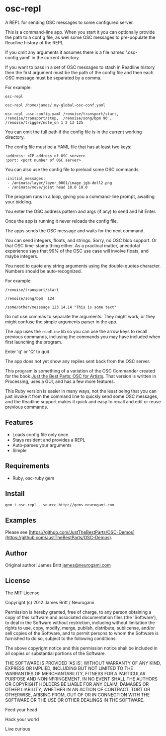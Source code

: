 osc-repl
=========

A REPL for sending OSC messages to some configured server.

This is a command-line app.  When you start it you can optionally provide the path to a config file, as well some OSC messages to pre-populate the Readline history of the REPL.


If you omit any arguments it assumes there is a file named '.osc-config.yaml' in the current directory.

If you want to pass in a set of OSC messages to stash in Readline history then the first argument must be the path of the config file and then each OSC message must be separated by a comma.

For example:


    osc-repl 

    osc-repl /home/james/.my-global-osc-conf.yaml

    osc-repl .osc-config.yaml /renoise/transport/start, /renoise/transport/stop,  /renoise/song/bpm 90 , /renoise/trigger/note_on 1 2 13 125


You can omit the full path if the config file is in the current working directory.


The config file must be a YAML file that has at least two keys:

    :address: <IP address of OSC server>
    :port: <port number of OSC server>


 You can also use the config file to preload some OSC commands:


    :initial_messages: 
     - /animata/layer/layer_0001/image jgb-doll2.png
     - /animata/move/joint head 10.0 10.0


The program runs in a loop, giving you a command-line prompt, awaiting your bidding.

You enter the OSC address pattern and args (if any) to send and hit Enter.

Once the app is running it never reloads the config file.

The apps sends the OSC message and waits for the next command.

You can send integers, floats, and strings. Sorry, no OSC blob support. Or that OSC time-stamp thing either. As a practical matter, anecdotal experience says that 99% of the OSC use case will involve floats, and maybe integers.

You need to quote any string arguments using the double-quotes character.  Numbers should be auto-recognized.

For example:


    /renoise/transport/start
    
    /renoise/song/bpm  124

    /some/other/messsage 123 14.14 "This is some text"

Do not use commas to separate the arguments.  They might work, or they might confuse the simple arguments parser in the app.

The app uses the `readline` lib so you can use the arrow keys to recall previous commands, inclusing the commands you may have included when first launching the program.

Enter 'q' or 'Q' to quit.

The app does not yet show any replies sent back from the OSC server.

This program is something of a variation of the OSC Commander created for the book [Just the Best Parts: OSC for Artists](http://osc.justthebestparts.com).  That version is written in Processing, uses a GUI, and has a few more features.

This Ruby version is easier in many ways, not the least being that you can just invoke it from the command line to quickly send some OSC messages, and the Readline support makes it quick and easy to recall and edit or reuse previous commands.


Features
--------

* Loads config file only once
* Stays resident and provides a REPL
* Auto-parses your arguments
* Simple


Requirements
------------

* Ruby, osc-ruby gem

Install
-------

    gem i osc-repl --source http://gems.neurogami.com


Examples
--------

Please see [https://github.com/JustTheBestParts/OSC-Demos](https://github.com/JustTheBestParts/OSC-Demos).


Author
------

Original author: James Britt <james@neurogami.com>


License
-------

The MIT License


Copyright (c) 2012 James Britt / Neurogami

Permission is hereby granted, free of charge, to any person obtaining
a copy of this software and associated documentation files (the
'Software'), to deal in the Software without restriction, including
without limitation the rights to use, copy, modify, merge, publish,
distribute, sublicense, and/or sell copies of the Software, and to
permit persons to whom the Software is furnished to do so, subject to
the following conditions:

The above copyright notice and this permission notice shall be
included in all copies or substantial portions of the Software.

THE SOFTWARE IS PROVIDED 'AS IS', WITHOUT WARRANTY OF ANY KIND,
EXPRESS OR IMPLIED, INCLUDING BUT NOT LIMITED TO THE WARRANTIES OF
MERCHANTABILITY, FITNESS FOR A PARTICULAR PURPOSE AND NONINFRINGEMENT.
IN NO EVENT SHALL THE AUTHORS OR COPYRIGHT HOLDERS BE LIABLE FOR ANY
CLAIM, DAMAGES OR OTHER LIABILITY, WHETHER IN AN ACTION OF CONTRACT,
TORT OR OTHERWISE, ARISING FROM, OUT OF OR IN CONNECTION WITH THE
SOFTWARE OR THE USE OR OTHER DEALINGS IN THE SOFTWARE.

Feed your head

Hack your world

Live curious
